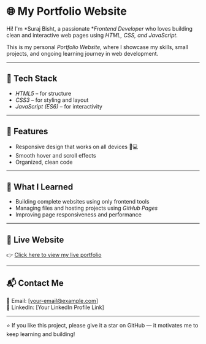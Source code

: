 # 🌐 My Portfolio Website

Hi! I'm *Suraj Bisht, a passionate **Frontend Developer* who loves building clean and interactive web pages using *HTML, CSS, and JavaScript*.

This is my personal *Portfolio Website*, where I showcase my skills, small projects, and ongoing learning journey in web development.

---

## 🚀 Tech Stack
- *HTML5* – for structure  
- *CSS3* – for styling and layout  
- *JavaScript (ES6)* – for interactivity  

---

## 🎯 Features
- Responsive design that works on all devices 📱💻  
- Smooth hover and scroll effects  
- Organized, clean code  

---

## 🧠 What I Learned
- Building complete websites using only frontend tools  
- Managing files and hosting projects using *GitHub Pages*  
- Improving page responsiveness and performance  

---

## 🔗 Live Website
👉 [Click here to view my live portfolio](https://bistsuraj10.github.io/portfolio)

---

## 📬 Contact Me
📧 Email: [your-email@example.com]  
💼 LinkedIn: [Your LinkedIn Profile Link]

---

⭐ If you like this project, please give it a star on GitHub — it motivates me to keep learning and building!
